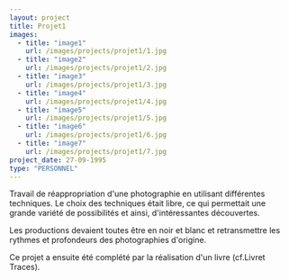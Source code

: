 ```yaml
---
layout: project
title: Projet1
images:
  - title: "image1"
    url: /images/projects/projet1/1.jpg
  - title: "image2"
    url: /images/projects/projet1/2.jpg
  - title: "image3"
    url: /images/projects/projet1/3.jpg
  - title: "image4"
    url: /images/projects/projet1/4.jpg
  - title: "image5"
    url: /images/projects/projet1/5.jpg
  - title: "image6"
    url: /images/projects/projet1/6.jpg
  - title: "image7"
    url: /images/projects/projet1/7.jpg
project_date: 27-09-1995
type: "PERSONNEL"
---
```

Travail de réappropriation d'une photographie en utilisant différentes techniques.
Le choix des techniques était libre, ce qui permettait une grande variété de possibilités et ainsi, d'intéressantes découvertes.

Les productions devaient toutes être en noir et blanc et retransmettre les rythmes et profondeurs des photographies d'origine.

Ce projet a ensuite été complété par la réalisation d'un livre (cf.Livret Traces).

